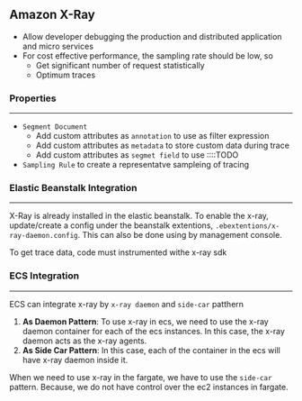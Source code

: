 ## Amazon X-Ray

- Allow developer debugging the production and distributed application and micro services
- For cost effective performance, the sampling rate should be low, so
  - Get significant number of request statistically
  - Optimum traces

### Properties

---

- `Segment Document`
  - Add custom attributes as `annotation` to use as filter expression
  - Add custom attributes as `metadata` to store custom data during trace
  - Add custom attributes as `segmet field` to use ::::TODO
- `Sampling Rule` to create a representatve sampleing of tracing

### Elastic Beanstalk Integration

---

X-Ray is already installed in the elastic beanstalk. To enable the x-ray, update/create a config under the beanstalk extentions, `.ebextentions/x-ray-daemon.config`. This can also be done using by management console.

To get trace data, code must instrumented withe x-ray sdk

### ECS Integration

---

ECS can integrate x-ray by `x-ray daemon` and `side-car` patthern

1. **As Daemon Pattern**: To use x-ray in ecs, we need to use the x-ray daemon container for each of the ecs instances. In this case, the x-ray daemon acts as the x-ray agents.
2. **As Side Car Pattern**: In this case, each of the container in the ecs will have x-ray daemon inside it.

When we need to use x-ray in the fargate, we have to use the `side-car` pattern. Because, we do not have control over the ec2 instances in fargate.
